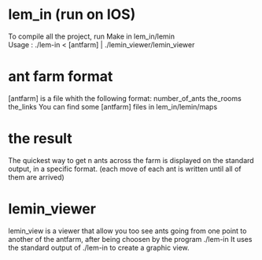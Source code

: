# lem_in (run on IOS)

To compile all the project, run Make in lem_in/lemin  
Usage : ./lem-in < [antfarm] | ./lemin_viewer/lemin_viewer

# ant farm format
[antfarm] is a file whith the following format: 
number_of_ants 
the_rooms 
the_links 
You can find some [antfarm] files in lem_in/lemin/maps

# the result
The quickest way to get n ants across the farm is displayed on the standard output, 
in a specific format. (each move of each ant is written until all of them are arrived)

# lemin_viewer
lemin_view is a viewer that allow you too see ants going from one point to another of the antfarm, 
after being choosen by the program ./lem-in 
It uses the standard output of ./lem-in to create a graphic view.
